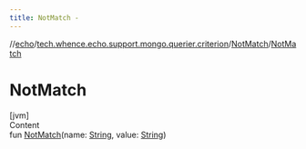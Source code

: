 ```yaml
---
title: NotMatch -
---
```

//[echo](../../index.md)/[tech.whence.echo.support.mongo.querier.criterion](../index.md)/[NotMatch](index.md)/[NotMatch](-not-match.md)



# NotMatch  
[jvm]  
Content  
fun [NotMatch](-not-match.md)(name: [String](https://kotlinlang.org/api/latest/jvm/stdlib/kotlin/-string/index.html), value: [String](https://kotlinlang.org/api/latest/jvm/stdlib/kotlin/-string/index.html))  




